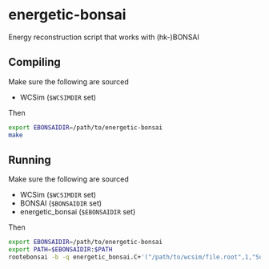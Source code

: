 # energetic-bonsai
Energy reconstruction script that works with (hk-)BONSAI

## Compiling
Make sure the following are sourced
* WCSim (`$WCSIMDIR` set)

Then
```bash
export EBONSAIDIR=/path/to/energetic-bonsai
make
```

## Running
Make sure the following are sourced
* WCSim (`$WCSIMDIR` set)
* BONSAI (`$BONSAIDIR` set)
* energetic_bonsai (`$EBONSAIDIR` set)

Then
```bash
export EBONSAIDIR=/path/to/energetic-bonsai
export PATH=$EBONSAIDIR:$PATH
rootebonsai -b -q energetic_bonsai.C+'("/path/to/wcsim/file.root",1,"SuperK")'
```

